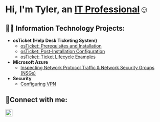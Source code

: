 <h1>Hi, I'm Tyler, an <a href="https://www.linkedin.com/in/tyler-elliot-088355240/">IT Professional</a>☺</h1>

<h2>👨‍💻 Information Technology Projects:</h2>

- <b>osTicket (Help Desk Ticketing System)</b>
  - [osTicket: Prerequisites and Installation](https://github.com/Tyler-Elliot/osticket-prereqs)
  - [osTicket: Post-Installation Configuration](https://github.com/Tyler-Elliot/post-install-configuration)
  - [osTicket: Ticket Lifecycle Examples](https://github.com/Tyler-Elliot/ticket-lifecycle)
- <b>Microsoft Azure</b>
  - [Inspecting Network Protocol Traffic & Network Security Groups (NSGs)](https://github.com/Tyler-Elliot/network-traffic)
- <b>Security</b>
  - [Configuring VPN](https://github.com/joshmadakorcc/configure-ad)
<h2>🤳Connect with me:</h2>


[<img align="left" alt="Josh | LinkedIn" width="22px" src="https://cdn.jsdelivr.net/npm/simple-icons@v3/icons/linkedin.svg" />][linkedin]



[linkedin]: https://www.linkedin.com/in/tyler-elliot-088355240/
